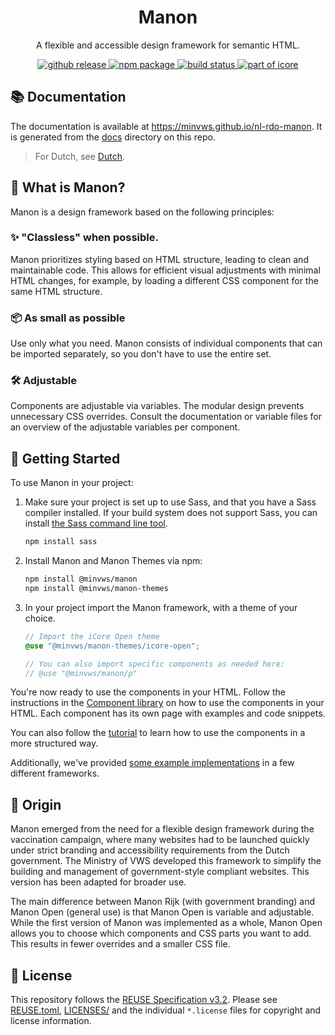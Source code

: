 <h1 align="center">Manon</h1>

<p align="center">
    A flexible and accessible design framework for semantic HTML.
</p>

<p align="center">
  <a
    aria-label="github release"
    href="https://github.com/minvws/nl-rdo-manon/releases/latest"
  >
    <img
      alt="github release"
      src="https://img.shields.io/github/v/release/minvws/nl-rdo-manon?style=for-the-badge&color=fa32c8&logo=github"
    />
  </a>
  <a
    aria-label="npm package"
    href="https://www.npmjs.com/package/@minvws/manon"
  >
    <img
      alt="npm package"
      src="https://img.shields.io/npm/v/@minvws/manon?style=for-the-badge&color=fa32c8&logo=npm"
    />
  </a>
  <a
    aria-label="build status"
    href="https://github.com/minvws/nl-rdo-manon/actions/workflows/ci.yml?query=branch%3Amain"
  >
    <img
      alt="build status"
      src="https://img.shields.io/github/actions/workflow/status/minvws/nl-rdo-manon/ci.yml?branch=main&style=for-the-badge&logo=github"
    />
  </a>
  <a
    aria-label="part of icore"
    href="https://github.com/minvws/rdo-icore-coordination/"
  >
    <img
      alt="part of icore"
      src="https://img.shields.io/badge/Part_of-iCore-ed7b3e?style=for-the-badge"
    />
  </a>
</p>

## 📚 Documentation

The documentation is available at https://minvws.github.io/nl-rdo-manon. It is
generated from the [docs](./docs) directory on this repo.

> For Dutch, see [Dutch](README.md).

## 🙋 What is Manon?

Manon is a design framework based on the following principles:

### ✨ "Classless" when possible.

Manon prioritizes styling based on HTML structure, leading to clean and
maintainable code. This allows for efficient visual adjustments with minimal
HTML changes, for example, by loading a different CSS component for the same
HTML structure.

### 📦 As small as possible

Use only what you need. Manon consists of individual components that can be
imported separately, so you don't have to use the entire set.

### 🛠️ Adjustable

Components are adjustable via variables. The modular design prevents unnecessary
CSS overrides. Consult the documentation or variable files for an overview of
the adjustable variables per component.

## 🚀 Getting Started

To use Manon in your project:

1.  Make sure your project is set up to use Sass, and that you have a Sass
    compiler installed. If your build system does not support Sass, you can
    install
    [the Sass command line tool](https://sass-lang.com/documentation/cli/dart-sass/).

    ```bash
    npm install sass
    ```

2.  Install Manon and Manon Themes via npm:

    ```bash
    npm install @minvws/manon
    npm install @minvws/manon-themes
    ```

3.  In your project import the Manon framework, with a theme of your choice.

    ```scss
    // Import the iCore Open theme
    @use "@minvws/manon-themes/icore-open";

    // You can also import specific components as needed here:
    // @use "@minvws/manon/p"
    ```

You're now ready to use the components in your HTML. Follow the instructions in
the [Component library](https://minvws.github.io/nl-rdo-manon/components) on how
to use the components in your HTML. Each component has its own page with
examples and code snippets.

You can also follow the
[tutorial](https://minvws.github.io/nl-rdo-manon/getting-started/tutorial) to
learn how to use the components in a more structured way.

Additionally, we've provided
[some example implementations](https://github.com/minvws/nl-rdo-manon/tree/main/examples/)
in a few different frameworks.

## 🌱 Origin

Manon emerged from the need for a flexible design framework during the
vaccination campaign, where many websites had to be launched quickly under
strict branding and accessibility requirements from the Dutch government. The
Ministry of VWS developed this framework to simplify the building and management
of government-style compliant websites. This version has been adapted for
broader use.

The main difference between Manon Rijk (with government branding) and Manon Open
(general use) is that Manon Open is variable and adjustable. While the first
version of Manon was implemented as a whole, Manon Open allows you to choose
which components and CSS parts you want to add. This results in fewer overrides
and a smaller CSS file.

## 📄 License

This repository follows the
[REUSE Specification v3.2](https://reuse.software/spec/). Please see
[REUSE.toml](./REUSE.toml), [LICENSES/](./LICENSES/) and the individual
`*.license` files for copyright and license information.
